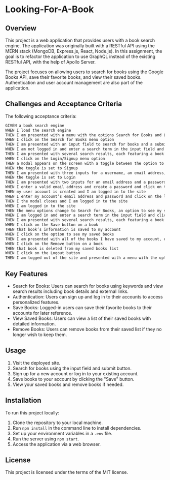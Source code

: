 # Looking-For-A-Book

## Overview

This project is a web application that provides users with a book search engine. The application was originally built with a RESTful API using the MERN stack (MongoDB, Express.js, React, Node.js). In this assignment, the goal is to refactor the application to use GraphQL instead of the existing RESTful API, with the help of Apollo Server.

The project focuses on allowing users to search for books using the Google Books API, save their favorite books, and view their saved books. Authentication and user account management are also part of the application.

## Challenges and Acceptance Criteria

The following acceptance criteria:
```md
GIVEN a book search engine
WHEN I load the search engine
THEN I am presented with a menu with the options Search for Books and Login/Signup and an input field to search for books and a submit button
WHEN I click on the Search for Books menu option
THEN I am presented with an input field to search for books and a submit button
WHEN I am not logged in and enter a search term in the input field and click the submit button
THEN I am presented with several search results, each featuring a book’s title, author, description, image, and a link to that book on the Google Books site
WHEN I click on the Login/Signup menu option
THEN a modal appears on the screen with a toggle between the option to log in or sign up
WHEN the toggle is set to Signup
THEN I am presented with three inputs for a username, an email address, and a password, and a signup button
WHEN the toggle is set to Login
THEN I am presented with two inputs for an email address and a password and login button
WHEN I enter a valid email address and create a password and click on the signup button
THEN my user account is created and I am logged in to the site
WHEN I enter my account’s email address and password and click on the login button
THEN I the modal closes and I am logged in to the site
WHEN I am logged in to the site
THEN the menu options change to Search for Books, an option to see my saved books, and Logout
WHEN I am logged in and enter a search term in the input field and click the submit button
THEN I am presented with several search results, each featuring a book’s title, author, description, image, and a link to that book on the Google Books site and a button to save a book to my account
WHEN I click on the Save button on a book
THEN that book’s information is saved to my account
WHEN I click on the option to see my saved books
THEN I am presented with all of the books I have saved to my account, each featuring the book’s title, author, description, image, and a link to that book on the Google Books site and a button to remove a book from my account
WHEN I click on the Remove button on a book
THEN that book is deleted from my saved books list
WHEN I click on the Logout button
THEN I am logged out of the site and presented with a menu with the options Search for Books and Login/Signup and an input field to search for books and a submit button  
```

## Key Features
- Search for Books: Users can search for books using keywords and view search results including book details and external links.
- Authentication: Users can sign up and log in to their accounts to access personalized features.
- Save Books: Logged-in users can save their favorite books to their accounts for later reference.
- View Saved Books: Users can view a list of their saved books with detailed information.
- Remove Books: Users can remove books from their saved list if they no longer wish to keep them.


## Usage

1. Visit the deployed site.
2. Search for books using the input field and submit button.
3. Sign up for a new account or log in to your existing account.
4. Save books to your account by clicking the "Save" button.
5. View your saved books and remove books if needed.

## Installation

To run this project locally:

1. Clone the repository to your local machine.
2. Run `npm install` in the command line to install dependencies.
3. Set up your environment variables in a `.env` file.
4. Run the server using `npm start`.
5. Access the application via a web browser.

## License

This project is licensed under the terms of the MIT license.

